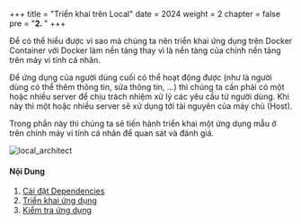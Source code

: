 +++
title = "Triển khai trên Local"
date = 2024
weight = 2
chapter = false
pre = "<b>2. </b>"
+++

Để có thể hiểu được vì sao mà chúng ta nên triển khai ứng dụng trên Docker Container với Docker làm nền tảng thay vì là nền tàng của chính nền tảng trên máy vi tính cá nhân.

Để ứng dụng của người dùng cuối có thể hoạt động được (như là người dùng có thể thêm thông tin, sửa thông tin, ...) thì chúng ta cần phải có một hoặc nhiều server để chịu trách nhiệm xử lý các yêu cầu từ người dùng. Khi này thì một hoặc nhiều server sẽ xử dụng tới tài nguyên của máy chủ (Host).

Trong phần này thì chúng ta sẽ tiến hành triển khai một ứng dụng mẫu ở trên chính máy vi tính cá nhân để quan sát và đánh giá.

![local_architect](/images/2-deploy-local/local_architect.png)

#### Nội Dung

1. [Cài đặt Dependencies](1-install-dependencies)
2. [Triển khai ứng dụng](2-deploy-application)
3. [Kiểm tra ứng dụng](3-test-app)
